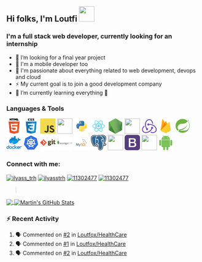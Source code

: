 <h2> Hi folks, I'm Loutfi <img src="https://cliply.co/wp-content/uploads/2019/06/391906110_WAVING_HAND_400px.gif" width="40" height="40"/></h2>

<h3> I'm a full stack web developer, currently looking for an internship </h3>

- 👯 I’m looking for a final year project
- 🔭 I'm a mobile developer too
- 🥅 I'm passionate about everything related to web development, devops and cloud
- ⚡ My current goal is to join a good development company
- 🌱 I’m currently learning everything 🤣

<h3>Languages & Tools</h3>
<span><img src="https://raw.githubusercontent.com/github/explore/80688e429a7d4ef2fca1e82350fe8e3517d3494d/topics/html/html.png" width="40" height="40" /></span>
<span><img src="https://raw.githubusercontent.com/github/explore/80688e429a7d4ef2fca1e82350fe8e3517d3494d/topics/css/css.png" width="40" height="40" /></span>
<span><img src="https://raw.githubusercontent.com/github/explore/80688e429a7d4ef2fca1e82350fe8e3517d3494d/topics/javascript/javascript.png" width="40" height="40" /></span>
<span><img src="https://img.icons8.com/color/48/000000/java-coffee-cup-logo.png" width="40" height="40" /></span>
<span><img src="https://raw.githubusercontent.com/github/explore/80688e429a7d4ef2fca1e82350fe8e3517d3494d/topics/python/python.png" width="40" height="40" /></span>
<span><img src="https://raw.githubusercontent.com/github/explore/80688e429a7d4ef2fca1e82350fe8e3517d3494d/topics/react/react.png" width="40" height="40"/></span>
<span><img src="https://raw.githubusercontent.com/github/explore/80688e429a7d4ef2fca1e82350fe8e3517d3494d/topics/nodejs/nodejs.png" width="40" height="40" /></span>
<span><img src="https://www.vectorlogo.zone/logos/expressjs/expressjs-ar21.svg" width="40" height="40" /></span>
<span><img src="https://raw.githubusercontent.com/github/explore/80688e429a7d4ef2fca1e82350fe8e3517d3494d/topics/redux/redux.png" width="40" height="40" /></span>
<span><img src="https://raw.githubusercontent.com/github/explore/80688e429a7d4ef2fca1e82350fe8e3517d3494d/topics/firebase/firebase.png" width="40" height="40" /></span>
<span><img src="https://raw.githubusercontent.com/github/explore/80688e429a7d4ef2fca1e82350fe8e3517d3494d/topics/spring-boot/spring-boot.png" width="40" height="40" /></span>
<span><img src="https://raw.githubusercontent.com/github/explore/80688e429a7d4ef2fca1e82350fe8e3517d3494d/topics/docker/docker.png" width="40" height="40" /></span>
<span><img src="https://raw.githubusercontent.com/github/explore/80688e429a7d4ef2fca1e82350fe8e3517d3494d/topics/kubernetes/kubernetes.png" width="40" height="40" /></span>
<span><img src="https://raw.githubusercontent.com/github/explore/80688e429a7d4ef2fca1e82350fe8e3517d3494d/topics/git/git.png" width="40" height="40" /></span>
<span><img src="https://raw.githubusercontent.com/github/explore/80688e429a7d4ef2fca1e82350fe8e3517d3494d/topics/mongodb/mongodb.png" width="40" height="40" /></span>
<span><img src="https://raw.githubusercontent.com/github/explore/80688e429a7d4ef2fca1e82350fe8e3517d3494d/topics/mysql/mysql.png" width="40" height="40" /></span>
<span><img src="https://raw.githubusercontent.com/github/explore/80688e429a7d4ef2fca1e82350fe8e3517d3494d/topics/postgresql/postgresql.png" width="40" height="40" /></span>
<span><img src="https://material-ui.com/static/logo.png" width="40" height="40" /></span>
<span><img src="https://raw.githubusercontent.com/github/explore/80688e429a7d4ef2fca1e82350fe8e3517d3494d/topics/bootstrap/bootstrap.png" width="40" height="40" /></span>
<span><img src="https://img.icons8.com/nolan/64/react-native.png" width="40" height="40"/></span>
<span><img src="https://raw.githubusercontent.com/github/explore/80688e429a7d4ef2fca1e82350fe8e3517d3494d/topics/android/android.png" width="40" height="40" /></span>

<h3> Connect with me: </h3>

<a href="https://twitter.com/loutfialiluch" target="blank"><img align="center" src="https://cdn.jsdelivr.net/npm/simple-icons@3.0.1/icons/twitter.svg" alt="ilyass_trh" height="30" width="40" /></a>
<a href="https://www.linkedin.com/in/loutfi-aliluch-540bbb196/" target="blank"><img align="center" src="https://cdn.jsdelivr.net/npm/simple-icons@3.0.1/icons/linkedin.svg" alt="ilyasstrh" height="30" width="40" /></a>
<a href="https://stackoverflow.com/users/11546384/loutfi-aliluch" target="blank"><img align="center" src="https://cdn.jsdelivr.net/npm/simple-icons@3.0.1/icons/stackoverflow.svg" alt="11302477" height="30" width="40" /></a>
<a href="https://www.instagram.com/loutfialiluch/" target="blank"><img align="center" src="https://cdn.jsdelivr.net/npm/simple-icons@v3/icons/instagram.svg" alt="11302477" height="30" width="40" /></a>

> <br />

<a href="https://github.com/loutfialiluch">
  <img align="center" src="https://github-readme-stats.vercel.app/api/top-langs/?username=loutfialiluch&hide=java,html&title_color=ffffff&text_color=c9cacc&icon_color=2bbc8a&bg_color=1d1f21" />
</a>

<a href="https://github.com/loutfialiluch">
  <img align="center" src="https://github-readme-stats.vercel.app/api?username=loutfialiluch&show_icons=true&line_height=27&count_private=true&title_color=ffffff&text_color=c9cacc&icon_color=2bbc8a&bg_color=1d1f21" alt="Martin's GitHub Stats" />
</a>

### :zap: Recent Activity

<!--START_SECTION:activity-->

1. 🗣 Commented on [#2](https://github.com/Loutfox/HealthCare/issues/2) in [Loutfox/HealthCare](https://github.com/Loutfox/HealthCare)
2. 🗣 Commented on [#1](https://github.com/Loutfox/HealthCare/issues/1) in [Loutfox/HealthCare](https://github.com/Loutfox/HealthCare)
3. 🗣 Commented on [#2](https://github.com/Loutfox/HealthCare/issues/2) in [Loutfox/HealthCare](https://github.com/Loutfox/HealthCare)
<!--END_SECTION:activity-->
